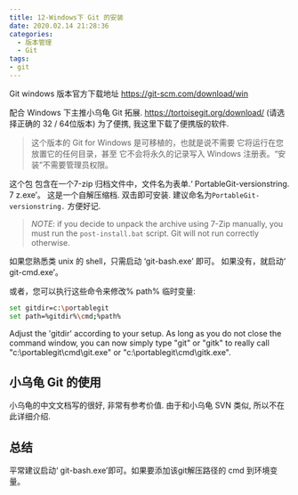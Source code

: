 ```yaml
---
title: 12-Windows下 Git 的安装
date: 2020.02.14 21:28:36
categories:
  - 版本管理
  - Git
tags:
- git
---
```


Git windows 版本官方下载地址
<https://git-scm.com/download/win>

配合 Windows 下主推小乌龟 Git 拓展.
<https://tortoisegit.org/download/> (请选择正确的 32 / 64位版本)
为了便携, 我这里下载了便携版的软件.

> 这个版本的 Git for Windows 是可移植的，也就是说不需要
它将运行在您放置它的任何目录，甚至
它不会将永久的记录写入
Windows 注册表。“安装”不需要管理员权限。

这个包 包含在一个7-zip 归档文件中，文件名为表单.‘ PortableGit-versionstring. 7 z.exe’。 这是一个自解压缩档. 双击即可安装. 建议命名为`PortableGit-versionstring.` 方便好记.

> *NOTE*: if you decide to unpack the archive using 7-Zip manually, you must
run the `post-install.bat` script. Git will not run correctly otherwise.

如果您熟悉类 unix 的 shell，只需启动 ‘git-bash.exe’ 即可。
如果没有，就启动‘ git-cmd.exe’。

或者，您可以执行这些命令来修改% path%
临时变量:

```sh
set gitdir=c:\portablegit
set path=%gitdir%\cmd;%path%
```

Adjust the 'gitdir' according to your setup.  As long as you do not close the command window, you can now simply type "git" or "gitk" to really call "c:\portablegit\cmd\git.exe" or "c:\portablegit\cmd\gitk.exe".

## 小乌龟 Git 的使用

小乌龟的中文文档写的很好, 非常有参考价值.  由于和小乌龟 SVN 类似, 所以不在此详细介绍.

## 总结

平常建议启动‘ git-bash.exe’即可。如果要添加该git解压路径的 cmd 到环境变量。
